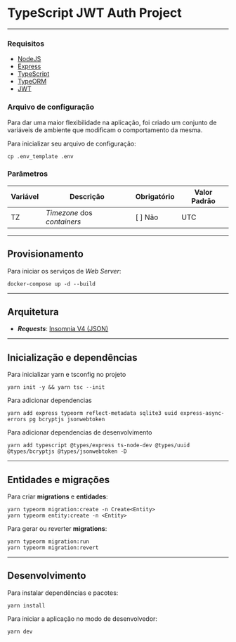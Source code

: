 # TypeScript JWT Auth Project

---

### Requisitos

-   [NodeJS](https://nodejs.org/)
-   [Express](https://expressjs.com/)
-   [TypeScript](https://www.typescriptlang.org/)
-   [TypeORM](https://typeorm.io/)
-   [JWT](https://jwt.io/)

### Arquivo de configuração

Para dar uma maior flexibilidade na aplicação, foi criado um conjunto de variáveis de ambiente que modificam o comportamento da mesma.

Para inicializar seu arquivo de configuração:

```shell
cp .env_template .env
```

### Parâmetros

| Variável | Descrição                   | Obrigatório | Valor Padrão |
| -------- | --------------------------- | ----------- | ------------ |
| TZ       | _Timezone_ dos _containers_ | [ ] Não     | UTC          |

---

## Provisionamento

Para iniciar os serviços de _Web Server_:

```shell
docker-compose up -d --build
```

---

## Arquitetura

-   _**Requests**_: [Insomnia V4 (JSON)](insomnia.json)

---

## Inicialização e dependências

Para inicializar yarn e tsconfig no projeto

```
yarn init -y && yarn tsc --init
```

Para adicionar dependencias

```
yarn add express typeorm reflect-metadata sqlite3 uuid express-async-errors pg bcryptjs jsonwebtoken
```

Para adicionar dependencias de desenvolvimento

```
yarn add typescript @types/express ts-node-dev @types/uuid @types/bcryptjs @types/jsonwebtoken -D
```

---

## Entidades e migrações

Para criar **migrations** e **entidades**:

```
yarn typeorm migration:create -n Create<Entity>
yarn typeorm entity:create -n <Entity>
```

Para gerar ou reverter **migrations**:

```
yarn typeorm migration:run
yarn typeorm migration:revert
```

---

## Desenvolvimento

Para instalar dependências e pacotes:

```
yarn install
```

Para iniciar a aplicação no modo de desenvolvedor:

```
yarn dev
```
